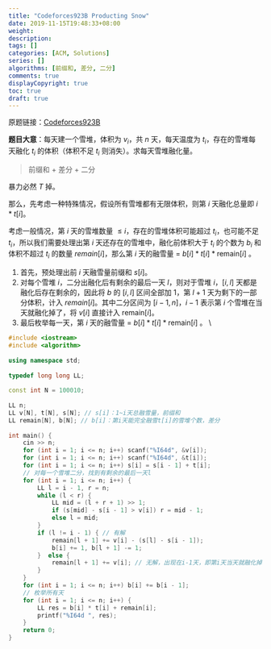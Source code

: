 ```yaml
---
title: "Codeforces923B Producting Snow"
date: 2019-11-15T19:48:33+08:00
weight: 
description:
tags: []
categories: [ACM, Solutions]
series: []
algorithms: [前缀和, 差分, 二分]
comments: true
displayCopyright: true
toc: true
draft: true
---
```


原题链接：[Codeforces923B](http://codeforces.com/contest/923/problem/B )

**题目大意**：每天建一个雪堆，体积为 $v_i$，共 $n$ 天，每天温度为 $t_i$，存在的雪堆每天融化 $t_i$ 的体积（体积不足 $t_i$ 则消失）。求每天雪堆融化量。

<!--more-->

> 前缀和 + 差分 + 二分

暴力必然 $T$ 掉。

那么，先考虑一种特殊情况，假设所有雪堆都有无限体积，则第 $i$ 天融化总量即 $i * t[i]$。

考虑一般情况，第 $i$ 天的雪堆数量 $≤ i$，存在的雪堆体积可能超过 $t_i$，也可能不足 $t_i$，所以我们需要处理出第 $i$ 天还存在的雪堆中，融化前体积大于 $t_i$ 的个数为 $b_i$ 和体积不超过 $t_i$ 的数量 $remain[i]$，那么第 $i$ 天的融雪量 $=$ $b[i] * t[i] * \mathrm{remain}[i]$ 。

1. 首先，预处理出前 $i$ 天融雪量前缀和 $s[i]$。
2. 对每个雪堆 $i$，二分出融化后有剩余的最后一天 $l$，则对于雪堆 $i$，$[i, l]$ 天都是融化后存在剩余的，因此将 $b$ 的 $[i, l]$ 区间全部加 $1$，第 $l+1$ 天为剩下的一部分体积，计入 $remain[i]$。其中二分区间为 $[i - 1, n]$，$i-1$ 表示第 $i$ 个雪堆在当天就融化掉了，将 $v[i]$ 直接计入 $\mathrm{remain}[i]$。
3. 最后枚举每一天，第 $i$ 天的融雪量 $=$ $b[i] * t[i] * \mathrm{remain}[i]$ 。
\
```cpp
#include <iostream>
#include <algorithm>
 
using namespace std;
 
typedef long long LL;
 
const int N = 100010;
 
LL n;
LL v[N], t[N], s[N]; // s[i]：1~i天总融雪量，前缀和
LL remain[N], b[N]; // b[i]：第i天能完全融雪t[i]的雪堆个数，差分
 
int main() {   
	cin >> n;
	for (int i = 1; i <= n; i++) scanf("%I64d", &v[i]);
	for (int i = 1; i <= n; i++) scanf("%I64d", &t[i]);
	for (int i = 1; i <= n; i++) s[i] = s[i - 1] + t[i];
	// 对每一个雪堆二分，找到有剩余的最后一天l
	for (int i = 1; i <= n; i++) {
		LL l = i - 1, r = n;
		while (l < r) {
			LL mid = (l + r + 1) >> 1;
			if (s[mid] - s[i - 1] > v[i]) r = mid - 1;
			else l = mid;
		}
		if (l != i - 1) { // 有解
			remain[l + 1] += v[i] - (s[l] - s[i - 1]);
			b[i] += 1, b[l + 1] -= 1;
		}  else {
            remain[l + 1] += v[i]; // 无解，出现在i-1天，即第i天当天就融化掉
        }
	}
	for (int i = 1; i <= n; i++) b[i] += b[i - 1];
	// 枚举所有天
	for (int i = 1; i <= n; i++) {
		LL res = b[i] * t[i] + remain[i];
		printf("%I64d ", res);
	}
    return 0;
}
```




